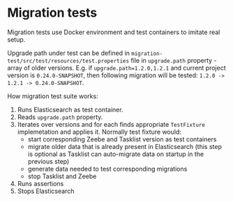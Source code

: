 # Migration tests

Migration tests use Docker environment and test containers to imitate real setup.

Upgrade path under test can be defined in `migration-test/src/test/resources/test.properties` file in `upgrade.path` property - array of older versions.
E.g. if `upgrade.path=1.2.0,1.2.1` and current project version is `0.24.0-SNAPSHOT`, 
then following migration will be tested: `1.2.0 -> 1.2.1 -> 0.24.0-SNAPSHOT`.

How migration test suite works:
1. Runs Elasticsearch as test container.
2. Reads `upgrade.path` property.
3. Iterates over versions and for each finds appropriate `TestFixture` implemetation and applies it. Normally test fixture would:
    * start corresponding Zeebe and Tasklist version as test containers
    * migrate older data that is already present in Elasticsearch (this step is optional as Tasklist can auto-migrate data on startup in the previous step)
    * generate data needed to test corresponding migrations
    * stop Tasklist and Zeebe
4. Runs assertions
5. Stops Elasticsearch